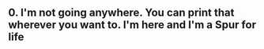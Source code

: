 ##  0. I'm not going anywhere. You can print that wherever you want to. I'm here and I'm a Spur for life 
##
##
##
##
